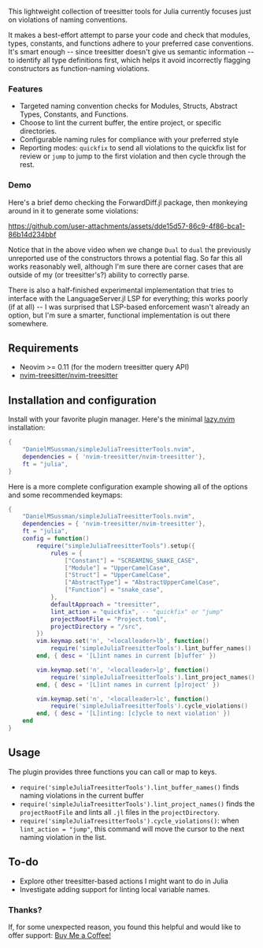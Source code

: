 This lightweight collection of treesitter tools for Julia currently focuses just on violations of naming conventions.

It makes a best-effort attempt to parse your code and check that modules, types, constants, and functions adhere to your preferred case conventions.
It's smart enough -- since treesitter doesn't give us semantic information -- to identify all type definitions first, which helps it avoid incorrectly flagging constructors as function-naming violations.


### Features

- Targeted naming convention checks for Modules, Structs, Abstract Types, Constants, and Functions.
- Choose to lint the current buffer, the entire project, or specific directories.
- Configurable naming rules for compliance with your preferred style
- Reporting modes: `quickfix` to send all violations to the quickfix list for review or `jump` to jump to the first violation and then cycle through the rest.

### Demo


Here's a brief demo checking the ForwardDiff.jl package, then monkeying around in it to generate some violations:

https://github.com/user-attachments/assets/dde15d57-86c9-4f86-bca1-86b14d234bbf

Notice that in the above video when we change `Dual` to `dual` the previously unreported use of the constructors throws a potential flag.
So far this all works reasonably well, although I'm sure there are corner cases that are outside of my (or treesitter's?) ability to correctly parse.

There is also a half-finished experimental implementation that tries to interface with the LanguageServer.jl LSP for everything; this works poorly (if at all) -- I was surprised that LSP-based enforcement wasn't already an option, but I'm sure a smarter, functional implementation is out there somewhere.


## Requirements

* Neovim >= 0.11 (for the modern treesitter query API)
* [nvim-treesitter/nvim-treesitter](https://github.com/nvim-treesitter/nvim-treesitter)


## Installation and configuration

Install with your favorite plugin manager. Here's the minimal [lazy.nvim](https://github.com/folke/lazy.nvim) installation:
```lua 
{
    "DanielMSussman/simpleJuliaTreesitterTools.nvim",
    dependencies = { 'nvim-treesitter/nvim-treesitter'},
    ft = "julia",
}
```

Here is a more complete configuration example showing all of the options and some recommended keymaps:
```lua
{
    "DanielMSussman/simpleJuliaTreesitterTools.nvim",
    dependencies = { 'nvim-treesitter/nvim-treesitter'},
    ft = "julia",
    config = function()
        require("simpleJuliaTreesitterTools").setup({
            rules = {
                ["Constant"] = "SCREAMING_SNAKE_CASE",
                ["Module"] = "UpperCamelCase",
                ["Struct"] = "UpperCamelCase",
                ["AbstractType"] = "AbstractUpperCamelCase",
                ["Function"] = "snake_case",
            },
            defaultApproach = "treesitter",
            lint_action = "quickfix", -- "quickfix" or "jump"
            projectRootFile = "Project.toml",
            projectDirectory = "/src",
        })
        vim.keymap.set('n', '<localleader>lb', function()
            require('simpleJuliaTreesitterTools').lint_buffer_names()
        end, { desc = '[L]int names in current [b]uffer' })

        vim.keymap.set('n', '<localleader>lp', function()
            require('simpleJuliaTreesitterTools').lint_project_names()
        end, { desc = '[L]int names in current [p]roject' })

        vim.keymap.set('n', '<localleader>lc', function()
            require('simpleJuliaTreesitterTools').cycle_violations()
        end, { desc = '[L]inting: [c]ycle to next violation' })
    end
}
```

## Usage

The plugin provides three functions you can call or map to keys.

* `require('simpleJuliaTreesitterTools').lint_buffer_names()` finds naming violations in the current buffer
* `require('simpleJuliaTreesitterTools').lint_project_names()` finds the `projectRootFile` and lints all `.jl` files in the `projectDirectory`.
* `require('simpleJuliaTreesitterTools').cycle_violations()`: when `lint_action = "jump"`, this command will move the cursor to the next naming violation in the list.

## To-do
* Explore other treesitter-based actions I might want to do in Julia
* Investigate adding support for linting local variable names. 


### Thanks?

If, for some unexpected reason, you found this helpful and would like to offer support: [Buy Me a Coffee!](https://www.buymeacoffee.com/danielmsussman)
